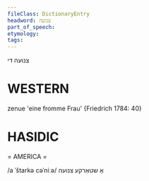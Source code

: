 ```yaml
---
fileClass: DictionaryEntry
headword: צנועה
part_of_speech: 
etymology: 
tags: 
---
```

צנועה
די

WESTERN
========

zenue 'eine fromme Frau' {Friedrich 1784: 40}

HASIDIC
=======
= AMERICA = 

/a ˈštarkə cəˈniːə/ אַ שטאַרקע צנועה